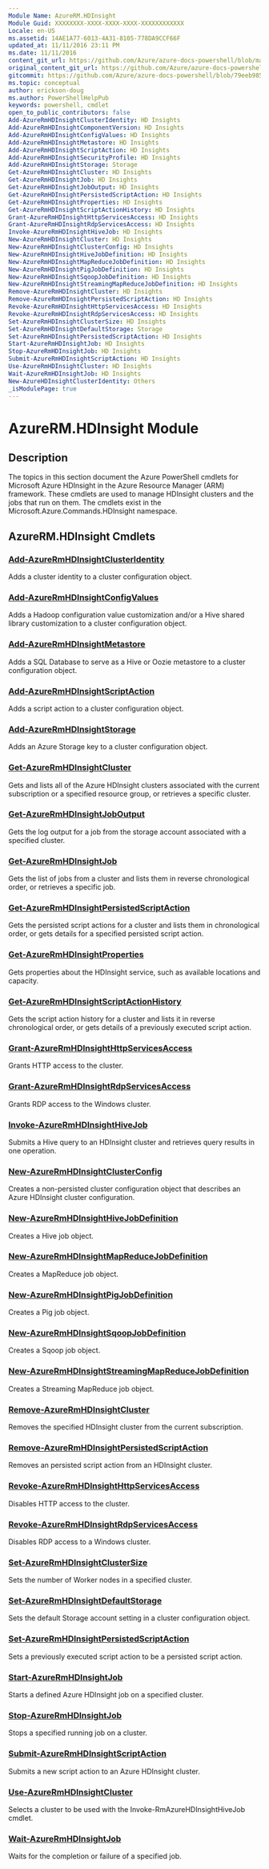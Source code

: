 ```yaml
---
Module Name: AzureRM.HDInsight
Module Guid: XXXXXXXX-XXXX-XXXX-XXXX-XXXXXXXXXXXX
Locale: en-US
ms.assetid: 14AE1A77-6013-4A31-8105-778DA9CCF66F
updated_at: 11/11/2016 23:11 PM
ms.date: 11/11/2016
content_git_url: https://github.com/Azure/azure-docs-powershell/blob/master/azureps-cmdlets-docs/ResourceManager/AzureRM.HDInsight/v1.1.4/AzureRM.HDInsight.md
original_content_git_url: https://github.com/Azure/azure-docs-powershell/blob/master/azureps-cmdlets-docs/ResourceManager/AzureRM.HDInsight/v1.1.4/AzureRM.HDInsight.md
gitcommit: https://github.com/Azure/azure-docs-powershell/blob/79eeb985ea480979357fb4695832a0c3d29a48bf
ms.topic: conceptual
author: erickson-doug
ms.author: PowerShellHelpPub
keywords: powershell, cmdlet
open_to_public_contributors: false
Add-AzureRmHDInsightClusterIdentity: HD Insights
Add-AzureRmHDInsightComponentVersion: HD Insights
Add-AzureRmHDInsightConfigValues: HD Insights
Add-AzureRmHDInsightMetastore: HD Insights
Add-AzureRmHDInsightScriptAction: HD Insights
Add-AzureRmHDInsightSecurityProfile: HD Insights
Add-AzureRmHDInsightStorage: Storage
Get-AzureRmHDInsightCluster: HD Insights
Get-AzureRmHDInsightJob: HD Insights
Get-AzureRmHDInsightJobOutput: HD Insights
Get-AzureRmHDInsightPersistedScriptAction: HD Insights
Get-AzureRmHDInsightProperties: HD Insights
Get-AzureRmHDInsightScriptActionHistory: HD Insights
Grant-AzureRmHDInsightHttpServicesAccess: HD Insights
Grant-AzureRmHDInsightRdpServicesAccess: HD Insights
Invoke-AzureRmHDInsightHiveJob: HD Insights
New-AzureRmHDInsightCluster: HD Insights
New-AzureRmHDInsightClusterConfig: HD Insights
New-AzureRmHDInsightHiveJobDefinition: HD Insights
New-AzureRmHDInsightMapReduceJobDefinition: HD Insights
New-AzureRmHDInsightPigJobDefinition: HD Insights
New-AzureRmHDInsightSqoopJobDefinition: HD Insights
New-AzureRmHDInsightStreamingMapReduceJobDefinition: HD Insights
Remove-AzureRmHDInsightCluster: HD Insights
Remove-AzureRmHDInsightPersistedScriptAction: HD Insights
Revoke-AzureRmHDInsightHttpServicesAccess: HD Insights
Revoke-AzureRmHDInsightRdpServicesAccess: HD Insights
Set-AzureRmHDInsightClusterSize: HD Insights
Set-AzureRmHDInsightDefaultStorage: Storage
Set-AzureRmHDInsightPersistedScriptAction: HD Insights
Start-AzureRmHDInsightJob: HD Insights
Stop-AzureRmHDInsightJob: HD Insights
Submit-AzureRmHDInsightScriptAction: HD Insights
Use-AzureRmHDInsightCluster: HD Insights
Wait-AzureRmHDInsightJob: HD Insights
New-AzureHDInsightClusterIdentity: Others
_isModulePage: true
---
```


# AzureRM.HDInsight Module
## Description
The topics in this section document the Azure PowerShell cmdlets for Microsoft Azure HDInsight in the Azure Resource Manager (ARM) framework. These cmdlets are used to manage HDInsight clusters and the jobs that run on them. The cmdlets exist in the Microsoft.Azure.Commands.HDInsight namespace.

## AzureRM.HDInsight Cmdlets
### [Add-AzureRmHDInsightClusterIdentity](./Add-AzureRmHDInsightClusterIdentity.md)
Adds a cluster identity to a cluster configuration object.


### [Add-AzureRmHDInsightConfigValues](./Add-AzureRmHDInsightConfigValues.md)
Adds a Hadoop configuration value customization and/or a Hive shared library customization to a cluster configuration object.


### [Add-AzureRmHDInsightMetastore](./Add-AzureRmHDInsightMetastore.md)
Adds a SQL Database to serve as a Hive or Oozie metastore to a cluster configuration object.


### [Add-AzureRmHDInsightScriptAction](./Add-AzureRmHDInsightScriptAction.md)
Adds a script action to a cluster configuration object.


### [Add-AzureRmHDInsightStorage](./Add-AzureRmHDInsightStorage.md)
Adds an Azure Storage key to a cluster configuration object.


### [Get-AzureRmHDInsightCluster](./Get-AzureRmHDInsightCluster.md)
Gets and lists all of the Azure HDInsight clusters associated with the current subscription or a specified resource group, or retrieves a specific cluster.


### [Get-AzureRmHDInsightJobOutput](./Get-AzureRmHDInsightJobOutput.md)
Gets the log output for a job from the storage account associated with a specified cluster.


### [Get-AzureRmHDInsightJob](./Get-AzureRmHDInsightJob.md)
Gets the list of jobs from a cluster and lists them in reverse chronological order, or retrieves a specific job.


### [Get-AzureRmHDInsightPersistedScriptAction](./Get-AzureRmHDInsightPersistedScriptAction.md)
Gets the persisted script actions for a cluster and lists them in chronological order, or gets details for a specified persisted script action.


### [Get-AzureRmHDInsightProperties](./Get-AzureRmHDInsightProperties.md)
Gets properties about the HDInsight service, such as available locations and capacity.


### [Get-AzureRmHDInsightScriptActionHistory](./Get-AzureRmHDInsightScriptActionHistory.md)
Gets the script action history for a cluster and lists it in reverse chronological order, or gets details of a previously executed script action.


### [Grant-AzureRmHDInsightHttpServicesAccess](./Grant-AzureRmHDInsightHttpServicesAccess.md)
Grants HTTP access to the cluster.


### [Grant-AzureRmHDInsightRdpServicesAccess](./Grant-AzureRmHDInsightRdpServicesAccess.md)
Grants RDP access to the Windows cluster.


### [Invoke-AzureRmHDInsightHiveJob](./Invoke-AzureRmHDInsightHiveJob.md)
Submits a Hive query to an HDInsight cluster and retrieves query results in one operation.


### [New-AzureRmHDInsightClusterConfig](./New-AzureRmHDInsightClusterConfig.md)
Creates a non-persisted cluster configuration object that describes an Azure HDInsight cluster configuration.


### [New-AzureRmHDInsightHiveJobDefinition](./New-AzureRmHDInsightHiveJobDefinition.md)
Creates a Hive job object.


### [New-AzureRmHDInsightMapReduceJobDefinition](./New-AzureRmHDInsightMapReduceJobDefinition.md)
Creates a MapReduce job object.


### [New-AzureRmHDInsightPigJobDefinition](./New-AzureRmHDInsightPigJobDefinition.md)
Creates a Pig job object.


### [New-AzureRmHDInsightSqoopJobDefinition](./New-AzureRmHDInsightSqoopJobDefinition.md)
Creates a Sqoop job object.


### [New-AzureRmHDInsightStreamingMapReduceJobDefinition](./New-AzureRmHDInsightStreamingMapReduceJobDefinition.md)
Creates a Streaming MapReduce job object.


### [Remove-AzureRmHDInsightCluster](./Remove-AzureRmHDInsightCluster.md)
Removes the specified HDInsight cluster from the current subscription.


### [Remove-AzureRmHDInsightPersistedScriptAction](./Remove-AzureRmHDInsightPersistedScriptAction.md)
Removes an persisted script action from an HDInsight cluster.


### [Revoke-AzureRmHDInsightHttpServicesAccess](./Revoke-AzureRmHDInsightHttpServicesAccess.md)
Disables HTTP access to the cluster.


### [Revoke-AzureRmHDInsightRdpServicesAccess](./Revoke-AzureRmHDInsightRdpServicesAccess.md)
Disables RDP access to a Windows cluster.


### [Set-AzureRmHDInsightClusterSize](./Set-AzureRmHDInsightClusterSize.md)
Sets the number of Worker nodes in a specified cluster.


### [Set-AzureRmHDInsightDefaultStorage](./Set-AzureRmHDInsightDefaultStorage.md)
Sets the default Storage account setting in a cluster configuration object.


### [Set-AzureRmHDInsightPersistedScriptAction](./Set-AzureRmHDInsightPersistedScriptAction.md)
Sets a previously executed script action to be a persisted script action.


### [Start-AzureRmHDInsightJob](./Start-AzureRmHDInsightJob.md)
Starts a defined Azure HDInsight job on a specified cluster.


### [Stop-AzureRmHDInsightJob](./Stop-AzureRmHDInsightJob.md)
Stops a specified running job on a cluster.


### [Submit-AzureRmHDInsightScriptAction](./Submit-AzureRmHDInsightScriptAction.md)
Submits a new script action to an Azure HDInsight cluster.


### [Use-AzureRmHDInsightCluster](./Use-AzureRmHDInsightCluster.md)
Selects a cluster to be used with the Invoke-RmAzureHDInsightHiveJob cmdlet.


### [Wait-AzureRmHDInsightJob](./Wait-AzureRmHDInsightJob.md)
Waits for the completion or failure of a specified job.



